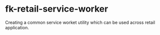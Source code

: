 # fk-retail-service-worker
Creating a common service worket utility which can be used across retail application.
